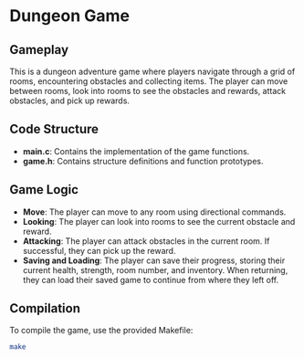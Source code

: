 # Dungeon Game

## Gameplay
This is a dungeon adventure game where players navigate through a grid of rooms, encountering obstacles and collecting items. The player can move between rooms, look into rooms to see the obstacles and rewards, attack obstacles, and pick up rewards.

## Code Structure
- **main.c**: Contains the implementation of the game functions.
- **game.h**: Contains structure definitions and function prototypes.

## Game Logic
- **Move**: The player can move to any room using directional commands.
- **Looking**: The player can look into rooms to see the current obstacle and reward.
- **Attacking**: The player can attack obstacles in the current room. If successful, they can pick up the reward.
- **Saving and Loading**: The player can save their progress, storing their current health, strength, room number, and inventory. When returning, they can load their saved game to continue from where they left off.

## Compilation
To compile the game, use the provided Makefile:
```sh
make

